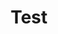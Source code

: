 ---
title: "Test"
pass_percentage: 70
type: "test"
questions:
  - id: "q1"
    text: "What type of service mesh is Linkerd described as?"
    type: "single-answer"
    marks: 2
    options:
      - id: "a"
        text: "Heavy-weight service mesh"
      - id: "b"
        text: "Lightweight service mesh"
        is_correct: true
      - id: "c"
        text: "Enterprise service mesh"
      - id: "d"
        text: "Multi-cluster service mesh"
  - id: "q2"
    text: "What are the key features of Linkerd covered in this course?"
    type: "multiple-answers"
    marks: 2
    options:
      - id: "a"
        text: "Kubernetes integration"
        is_correct: true
      - id: "b"
        text: "Service mesh deployment"
        is_correct: true
      - id: "c"
        text: "Container orchestration"
  - id: "q3"
    text: "What platform is Linkerd designed to work with?"
    type: "short_answer" 
    marks: 2
    correct_answer: "Kubernetes" 
---